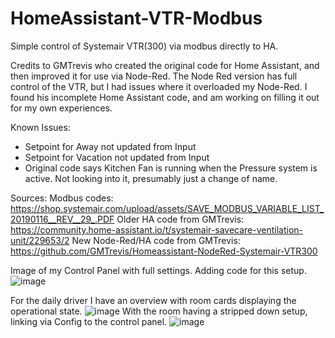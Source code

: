 # HomeAssistant-VTR-Modbus
Simple control of Systemair VTR(300) via modbus directly to HA.

Credits to GMTrevis who created the original code for Home Assistant, and then improved it for use via Node-Red.
The Node Red version has full control of the VTR, but I had issues where it overloaded my Node-Red. 
I found his incomplete Home Assistant code, and am working on filling it out for my own experiences.

Known Issues:
- Setpoint for Away not updated from Input
- Setpoint for Vacation not updated from Input
- Original code says Kitchen Fan is running when the Pressure system is active. Not looking into it, presumably just a change of name.



Sources:
Modbus codes: https://shop.systemair.com/upload/assets/SAVE_MODBUS_VARIABLE_LIST_20190116__REV__29_.PDF
Older HA code from GMTrevis: https://community.home-assistant.io/t/systemair-savecare-ventilation-unit/229653/2 
New Node-Red/HA code from GMTrevis: https://github.com/GMTrevis/Homeassistant-NodeRed-Systemair-VTR300

Image of my Control Panel with full settings. Adding code for this setup.
![image](https://user-images.githubusercontent.com/58105460/211211731-1c243f97-ea6d-4b15-986a-7e90c34eb5e4.png)

For the daily driver I have an overview with room cards displaying the operational state.
![image](https://user-images.githubusercontent.com/58105460/211211807-b32b8dc6-8816-4dd9-9e3c-e7384acd6bf9.png)
With the room having a stripped down setup, linking via Config to the control panel.
![image](https://user-images.githubusercontent.com/58105460/211211838-831058e2-42f3-409c-b5d5-5fb6a4974f4a.png)
